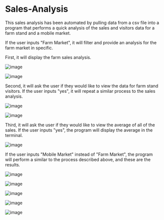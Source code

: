 # Sales-Analysis

This sales analysis has been automated by pulling data from a csv file into a program that performs a quick analysis of the sales and visitors data for a farm stand and a mobile market.

If the user inputs "Farm Market", it will filter and provide an analysis for the farm market in specific.

First, it will display the farm sales analysis.

![image](https://user-images.githubusercontent.com/86090971/126694548-15e9ca3f-426d-42ab-99ce-25ad9a2d96ea.png)

![image](https://user-images.githubusercontent.com/86090971/126694780-9a5f985c-3824-4b22-97cf-7e7b01fdbbb4.png)

Second, it will ask the user if they would like to view the data for farm stand visitors. If the user inputs "yes", it will repeat a similar process to the sales analysis.

![image](https://user-images.githubusercontent.com/86090971/126695123-4651095e-cc2e-4acf-b361-e51e52da4cf6.png)

![image](https://user-images.githubusercontent.com/86090971/126695636-8b966a97-95e2-4b01-b439-8e2407307bec.png)

Third, it will ask the user if they would like to view the average of all of the sales. If the user inputs "yes", the program will display the average in the terminal.

![image](https://user-images.githubusercontent.com/86090971/126696879-420ab2ff-e946-4436-ad08-3932a3799fac.png)

If the user inputs "Mobile Market" instead of "Farm Market", the program will perform a similar to the process described above, and these are the results.

![image](https://user-images.githubusercontent.com/86090971/126696228-971b12f4-b076-4b54-953b-679665e51571.png)

![image](https://user-images.githubusercontent.com/86090971/126696313-5240daa8-2fad-4c9e-bb48-3101b501f4fe.png)

![image](https://user-images.githubusercontent.com/86090971/126696396-65e05102-1b31-4306-ac68-0f6fd23bc857.png)

![image](https://user-images.githubusercontent.com/86090971/126696470-e8a4dbe4-4d47-41c0-8b35-0e1a4bd55ef1.png)

![image](https://user-images.githubusercontent.com/86090971/126696612-270e82ee-6ea8-4a46-8274-cd3a5e237ae7.png)
